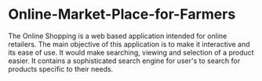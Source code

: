 # Online-Market-Place-for-Farmers
The Online Shopping is a web based application intended for online retailers. The main objective of this application is to make it interactive and its ease of use. It would make searching, viewing and selection of a product easier. It contains a sophisticated search engine for user's to search for products specific to their needs.

